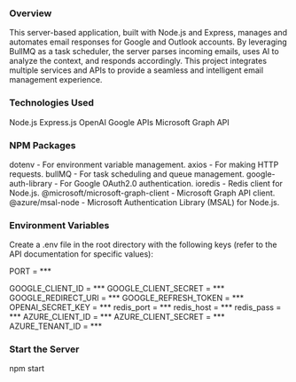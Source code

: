 ### Overview
This server-based application, built with Node.js and Express, manages and automates email responses for Google and Outlook accounts. By leveraging BullMQ as a task scheduler, the server parses incoming emails, uses AI to analyze the context, and responds accordingly. This project integrates multiple services and APIs to provide a seamless and intelligent email management experience.

### Technologies Used
Node.js
Express.js
OpenAI
Google APIs
Microsoft Graph API

### NPM Packages
dotenv - For environment variable management.
axios - For making HTTP requests.
bullMQ - For task scheduling and queue management.
google-auth-library - For Google OAuth2.0 authentication.
ioredis - Redis client for Node.js.
@microsoft/microsoft-graph-client - Microsoft Graph API client.
@azure/msal-node - Microsoft Authentication Library (MSAL) for Node.js.

### Environment Variables
Create a .env file in the root directory with the following keys (refer to the API documentation for specific values):

PORT = ***

GOOGLE_CLIENT_ID = ***
GOOGLE_CLIENT_SECRET = ***
GOOGLE_REDIRECT_URI = ***
GOOGLE_REFRESH_TOKEN = ***
OPENAI_SECRET_KEY = ***
redis_port = ***
redis_host = ***
redis_pass = ***
AZURE_CLIENT_ID = ***
AZURE_CLIENT_SECRET = *** 
AZURE_TENANT_ID = ***

### Start the Server 

npm start


